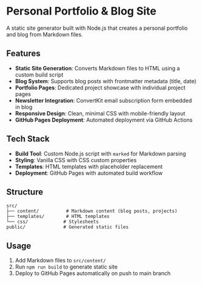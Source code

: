# Personal Portfolio & Blog Site

A static site generator built with Node.js that creates a personal portfolio and blog from Markdown files.

## Features

- **Static Site Generation**: Converts Markdown files to HTML using a custom build script
- **Blog System**: Supports blog posts with frontmatter metadata (title, date)
- **Portfolio Pages**: Dedicated project showcase with individual project pages
- **Newsletter Integration**: ConvertKit email subscription form embedded in blog
- **Responsive Design**: Clean, minimal CSS with mobile-friendly layout
- **GitHub Pages Deployment**: Automated deployment via GitHub Actions

## Tech Stack

- **Build Tool**: Custom Node.js script with `marked` for Markdown parsing
- **Styling**: Vanilla CSS with CSS custom properties
- **Templates**: HTML templates with placeholder replacement
- **Deployment**: GitHub Pages with automated build workflow

## Structure

```
src/
├── content/          # Markdown content (blog posts, projects)
├── templates/        # HTML templates
└── css/             # Stylesheets
public/              # Generated static files
```

## Usage

1. Add Markdown files to `src/content/`
2. Run `npm run build` to generate static site
3. Deploy to GitHub Pages automatically on push to main branch